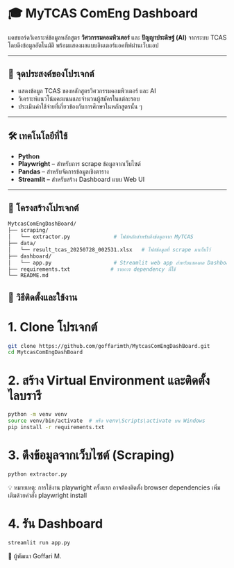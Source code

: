 # 🎓 MyTCAS ComEng Dashboard

แดชบอร์ดวิเคราะห์ข้อมูลหลักสูตร **วิศวกรรมคอมพิวเตอร์** และ **ปัญญาประดิษฐ์ (AI)** จากระบบ TCAS โดยดึงข้อมูลอัตโนมัติ พร้อมแสดงผลแบบอินเตอร์แอคทีฟผ่านเว็บแอป

---

## 🎯 จุดประสงค์ของโปรเจกต์

- แสดงข้อมูล TCAS ของหลักสูตรวิศวกรรมคอมพิวเตอร์ และ AI
- วิเคราะห์แนวโน้มคะแนนและจำนวนผู้สมัครในแต่ละรอบ
- ประเมินค่าใช้จ่ายที่เกี่ยวข้องกับการศึกษาในหลักสูตรนั้น ๆ

---

## 🛠 เทคโนโลยีที่ใช้

- **Python**
- **Playwright** – สำหรับการ scrape ข้อมูลจากเว็บไซต์
- **Pandas** – สำหรับจัดการข้อมูลเชิงตาราง
- **Streamlit** – สำหรับสร้าง Dashboard แบบ Web UI

---

## 📁 โครงสร้างโปรเจกต์

```bash
MytcasComEngDashBoard/
├── scraping/
│   └── extractor.py              # ไฟล์หลักสำหรับดึงข้อมูลจาก MyTCAS
├── data/
│   └── result_tcas_20250728_002531.xlsx   # ไฟล์ข้อมูลที่ scrape มาเก็บไว้
├── dashboard/
│   └── app.py                    # Streamlit web app สำหรับแสดงผล Dashboard
├── requirements.txt             # รายการ dependency ที่ใช้
└── README.md
```

## 🚀 วิธีติดตั้งและใช้งาน
# 1. Clone โปรเจกต์
```bash
git clone https://github.com/goffarimth/MytcasComEngDashBoard.git
cd MytcasComEngDashBoard
```
# 2. สร้าง Virtual Environment และติดตั้งไลบรารี
```bash
python -m venv venv
source venv/bin/activate  # หรือ venv\Scripts\activate บน Windows
pip install -r requirements.txt
```
# 3. ดึงข้อมูลจากเว็บไซต์ (Scraping)
```bash
python extractor.py
```
💡 หมายเหตุ: การใช้งาน playwright ครั้งแรก อาจต้องติดตั้ง browser dependencies เพิ่มเติมด้วยคำสั่ง
playwright install

# 4. รัน Dashboard
```bash
streamlit run app.py
```

📌 ผู้พัฒนา
Goffari M.
